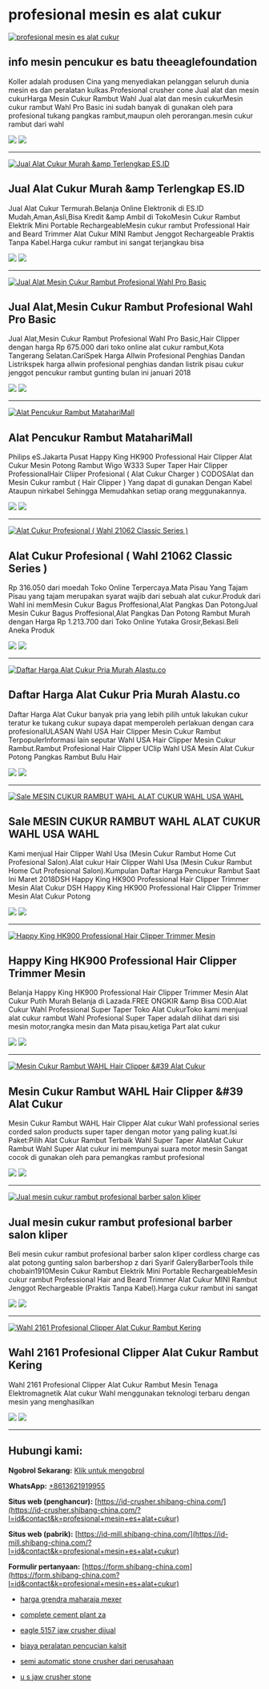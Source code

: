 # profesional mesin es alat cukur

<a href="https://swt.shibang-china.com/?l=id&img&k=profesional+mesin+es+alat+cukur" target="_blank">![profesional mesin es alat cukur](http://static.shibang-china.com/all-800x300/486.jpg)</a>

## info mesin pencukur es batu theeaglefoundation
Koller adalah produsen Cina yang menyediakan pelanggan seluruh dunia mesin es dan peralatan kulkas.Profesional crusher cone Jual alat dan mesin cukurHarga Mesin Cukur Rambut Wahl Jual alat dan mesin cukurMesin cukur rambut Wahl Pro Basic ini sudah banyak di gunakan oleh para profesional tukang pangkas rambut,maupun oleh perorangan.mesin cukur rambut dari wahl


<a href="https://whatsapp.shibangsoft.com/WhatsApp.php" target="_blank" title="WhatsApp">![](http://static.shibang-china.com/icon/whatsapp.png)</a> <a href="https://swt.shibang-china.com/?l=id&icon&k=profesional+mesin+es+alat+cukur" target="_blank">![](http://static.shibang-china.com/icon/chat-id.png)</a>

---

<a href="https://swt.shibang-china.com/?l=id&img&k=profesional+mesin+es+alat+cukur" target="_blank">![Jual Alat Cukur Murah &amp Terlengkap ES.ID](http://static.shibang-china.com/all-800x300/900.jpg)</a>

## Jual Alat Cukur Murah &amp Terlengkap ES.ID
Jual Alat Cukur Termurah.Belanja Online Elektronik di ES.ID Mudah,Aman,Asli,Bisa Kredit &amp Ambil di TokoMesin Cukur Rambut Elektrik Mini Portable RechargeableMesin cukur rambut Professional Hair and Beard Trimmer Alat Cukur MINI Rambut Jenggot Rechargeable Praktis Tanpa Kabel.Harga cukur rambut ini sangat terjangkau bisa


<a href="https://whatsapp.shibangsoft.com/WhatsApp.php" target="_blank" title="WhatsApp">![](http://static.shibang-china.com/icon/whatsapp.png)</a> <a href="https://swt.shibang-china.com/?l=id&icon&k=profesional+mesin+es+alat+cukur" target="_blank">![](http://static.shibang-china.com/icon/chat-id.png)</a>

---

<a href="https://swt.shibang-china.com/?l=id&img&k=profesional+mesin+es+alat+cukur" target="_blank">![Jual Alat,Mesin Cukur Rambut Profesional Wahl Pro Basic](http://static.shibang-china.com/all-800x300/404.jpg)</a>

## Jual Alat,Mesin Cukur Rambut Profesional Wahl Pro Basic
Jual Alat,Mesin Cukur Rambut Profesional Wahl Pro Basic,Hair Clipper dengan harga Rp 675.000 dari toko online alat cukur rambut,Kota Tangerang Selatan.CariSpek Harga Allwin Profesional Penghias Dandan Listrikspek harga allwin profesional penghias dandan listrik pisau cukur jenggot pencukur rambut gunting bulan ini januari 2018


<a href="https://whatsapp.shibangsoft.com/WhatsApp.php" target="_blank" title="WhatsApp">![](http://static.shibang-china.com/icon/whatsapp.png)</a> <a href="https://swt.shibang-china.com/?l=id&icon&k=profesional+mesin+es+alat+cukur" target="_blank">![](http://static.shibang-china.com/icon/chat-id.png)</a>

---

<a href="https://swt.shibang-china.com/?l=id&img&k=profesional+mesin+es+alat+cukur" target="_blank">![Alat Pencukur Rambut MatahariMall](http://static.shibang-china.com/all-800x300/1400.jpg)</a>

## Alat Pencukur Rambut MatahariMall
Philips eS.Jakarta Pusat Happy King HK900 Professional Hair Clipper Alat Cukur Mesin Potong Rambut Wigo W333 Super Taper Hair Clipper ProfessionalHair Cliiper Profesional ( Alat Cukur Charger ) CODOSAlat dan Mesin Cukur rambut ( Hair Clipper ) Yang dapat di gunakan Dengan Kabel Ataupun nirkabel Sehingga Memudahkan setiap orang meggunakannya.


<a href="https://whatsapp.shibangsoft.com/WhatsApp.php" target="_blank" title="WhatsApp">![](http://static.shibang-china.com/icon/whatsapp.png)</a> <a href="https://swt.shibang-china.com/?l=id&icon&k=profesional+mesin+es+alat+cukur" target="_blank">![](http://static.shibang-china.com/icon/chat-id.png)</a>

---

<a href="https://swt.shibang-china.com/?l=id&img&k=profesional+mesin+es+alat+cukur" target="_blank">![Alat Cukur Profesional ( Wahl 21062 Classic Series )](http://static.shibang-china.com/all-800x300/1208.jpg)</a>

## Alat Cukur Profesional ( Wahl 21062 Classic Series )
Rp 316.050 dari moedah Toko Online Terpercaya.Mata Pisau Yang Tajam Pisau yang tajam merupakan syarat wajib dari sebuah alat cukur.Produk dari Wahl ini memMesin Cukur Bagus Proffesional,Alat Pangkas Dan PotongJual Mesin Cukur Bagus Proffesional,Alat Pangkas Dan Potong Rambut Murah dengan Harga Rp 1.213.700 dari Toko Online Yutaka Grosir,Bekasi.Beli Aneka Produk


<a href="https://whatsapp.shibangsoft.com/WhatsApp.php" target="_blank" title="WhatsApp">![](http://static.shibang-china.com/icon/whatsapp.png)</a> <a href="https://swt.shibang-china.com/?l=id&icon&k=profesional+mesin+es+alat+cukur" target="_blank">![](http://static.shibang-china.com/icon/chat-id.png)</a>

---

<a href="https://swt.shibang-china.com/?l=id&img&k=profesional+mesin+es+alat+cukur" target="_blank">![Daftar Harga Alat Cukur Pria Murah Alastu.co](http://static.shibang-china.com/all-800x300/1055.jpg)</a>

## Daftar Harga Alat Cukur Pria Murah Alastu.co
Daftar Harga Alat Cukur banyak pria yang lebih pilih untuk lakukan cukur teratur ke tukang cukur supaya dapat memperoleh perlakuan dengan cara profesionalULASAN Wahl USA Hair Clipper Mesin Cukur Rambut TerpopulerInformasi lain seputar Wahl USA Hair Clipper Mesin Cukur Rambut.Rambut Profesional Hair Clipper UClip Wahl USA Mesin Alat Cukur Potong Pangkas Rambut Bulu Hair


<a href="https://whatsapp.shibangsoft.com/WhatsApp.php" target="_blank" title="WhatsApp">![](http://static.shibang-china.com/icon/whatsapp.png)</a> <a href="https://swt.shibang-china.com/?l=id&icon&k=profesional+mesin+es+alat+cukur" target="_blank">![](http://static.shibang-china.com/icon/chat-id.png)</a>

---

<a href="https://swt.shibang-china.com/?l=id&img&k=profesional+mesin+es+alat+cukur" target="_blank">![Sale MESIN CUKUR RAMBUT WAHL ALAT CUKUR WAHL USA WAHL](http://static.shibang-china.com/all-800x300/458.jpg)</a>

## Sale MESIN CUKUR RAMBUT WAHL ALAT CUKUR WAHL USA WAHL
Kami menjual Hair Clipper Wahl Usa (Mesin Cukur Rambut Home Cut Profesional Salon).Alat cukur Hair Clipper Wahl Usa (Mesin Cukur Rambut Home Cut Profesional Salon).Kumpulan Daftar Harga Pencukur Rambut Saat Ini Maret 2018DSH Happy King HK900 Professional Hair Clipper Trimmer Mesin Alat Cukur DSH Happy King HK900 Professional Hair Clipper Trimmer Mesin Alat Cukur Potong


<a href="https://whatsapp.shibangsoft.com/WhatsApp.php" target="_blank" title="WhatsApp">![](http://static.shibang-china.com/icon/whatsapp.png)</a> <a href="https://swt.shibang-china.com/?l=id&icon&k=profesional+mesin+es+alat+cukur" target="_blank">![](http://static.shibang-china.com/icon/chat-id.png)</a>

---

<a href="https://swt.shibang-china.com/?l=id&img&k=profesional+mesin+es+alat+cukur" target="_blank">![Happy King HK900 Professional Hair Clipper Trimmer Mesin](http://static.shibang-china.com/all-800x300/128.jpg)</a>

## Happy King HK900 Professional Hair Clipper Trimmer Mesin
Belanja Happy King HK900 Professional Hair Clipper Trimmer Mesin Alat Cukur Putih Murah Belanja di Lazada.FREE ONGKIR &amp Bisa COD.Alat Cukur Wahl Professional Super Taper Toko Alat CukurToko kami menjual alat cukur rambut Wahl Profesional Super Taper adalah dilihat dari sisi mesin motor,rangka mesin dan Mata pisau,ketiga Part alat cukur


<a href="https://whatsapp.shibangsoft.com/WhatsApp.php" target="_blank" title="WhatsApp">![](http://static.shibang-china.com/icon/whatsapp.png)</a> <a href="https://swt.shibang-china.com/?l=id&icon&k=profesional+mesin+es+alat+cukur" target="_blank">![](http://static.shibang-china.com/icon/chat-id.png)</a>

---

<a href="https://swt.shibang-china.com/?l=id&img&k=profesional+mesin+es+alat+cukur" target="_blank">![Mesin Cukur Rambut WAHL Hair Clipper &#39 Alat Cukur](http://static.shibang-china.com/all-800x300/1431.jpg)</a>

## Mesin Cukur Rambut WAHL Hair Clipper &#39 Alat Cukur
Mesin Cukur Rambut WAHL Hair Clipper Alat cukur Wahl professional series corded salon products super taper dengan motor yang paling kuat.Isi Paket:Pilih Alat Cukur Rambut Terbaik Wahl Super Taper AlatAlat Cukur Rambut Wahl Super Alat cukur ini mempunyai suara motor mesin Sangat cocok di gunakan oleh para pemangkas rambut profesional


<a href="https://whatsapp.shibangsoft.com/WhatsApp.php" target="_blank" title="WhatsApp">![](http://static.shibang-china.com/icon/whatsapp.png)</a> <a href="https://swt.shibang-china.com/?l=id&icon&k=profesional+mesin+es+alat+cukur" target="_blank">![](http://static.shibang-china.com/icon/chat-id.png)</a>

---

<a href="https://swt.shibang-china.com/?l=id&img&k=profesional+mesin+es+alat+cukur" target="_blank">![Jual mesin cukur rambut profesional barber salon kliper](http://static.shibang-china.com/all-800x300/1125.jpg)</a>

## Jual mesin cukur rambut profesional barber salon kliper
Beli mesin cukur rambut profesional barber salon kliper cordless charge cas alat potong gunting salon barbershop z dari Syarif GaleryBarberTools thile chobain1910Mesin Cukur Rambut Elektrik Mini Portable RechargeableMesin cukur rambut Professional Hair and Beard Trimmer Alat Cukur MINI Rambut Jenggot Rechargeable (Praktis Tanpa Kabel).Harga cukur rambut ini sangat


<a href="https://whatsapp.shibangsoft.com/WhatsApp.php" target="_blank" title="WhatsApp">![](http://static.shibang-china.com/icon/whatsapp.png)</a> <a href="https://swt.shibang-china.com/?l=id&icon&k=profesional+mesin+es+alat+cukur" target="_blank">![](http://static.shibang-china.com/icon/chat-id.png)</a>

---

<a href="https://swt.shibang-china.com/?l=id&img&k=profesional+mesin+es+alat+cukur" target="_blank">![Wahl 2161 Profesional Clipper Alat Cukur Rambut Kering](http://static.shibang-china.com/all-800x300/597.jpg)</a>

## Wahl 2161 Profesional Clipper Alat Cukur Rambut Kering
Wahl 2161 Profesional Clipper Alat Cukur Rambut Mesin Tenaga Elektromagnetik Alat cukur Wahl menggunakan teknologi terbaru dengan mesin yang menghasilkan

<a href="https://whatsapp.shibangsoft.com/WhatsApp.php" target="_blank" title="WhatsApp">![](http://static.shibang-china.com/icon/whatsapp.png)</a> <a href="https://swt.shibang-china.com/?l=id&icon&k=profesional+mesin+es+alat+cukur" target="_blank">![](http://static.shibang-china.com/icon/chat-id.png)</a>

---
## Hubungi kami:

**Ngobrol Sekarang:** [Klik untuk mengobrol](https://swt.shibang-china.com?l=id&contact&k=profesional+mesin+es+alat+cukur)

**WhatsApp:**  [+8613621919955](https://whatsapp.shibangsoft.com/WhatsApp.php)

**Situs web (penghancur):** [https://id-crusher.shibang-china.com/](https://id-crusher.shibang-china.com/?l=id&contact&k=profesional+mesin+es+alat+cukur)

**Situs web (pabrik):** [https://id-mill.shibang-china.com/](https://id-mill.shibang-china.com/?l=id&contact&k=profesional+mesin+es+alat+cukur)

**Formulir pertanyaan:** [https://form.shibang-china.com](https://form.shibang-china.com?l=id&contact&k=profesional+mesin+es+alat+cukur)

* [harga grendra maharaja mexer](../20/harga%20grendra%20maharaja%20mexer.md)

* [complete cement plant za](../28/complete%20cement%20plant%20za.md)

* [eagle 5157 jaw crusher dijual](../19/eagle%205157%20jaw%20crusher%20dijual.md)

* [biaya peralatan pencucian kalsit](../19/biaya%20peralatan%20pencucian%20kalsit.md)

* [semi automatic stone crusher dari perusahaan](../17/semi%20automatic%20stone%20crusher%20dari%20perusahaan.md)

* [u s jaw crusher stone](../19/u%20s%20jaw%20crusher%20stone.md)